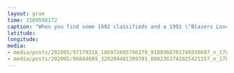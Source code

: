 ```yaml
---
layout: gram
time: 1589598172
caption: "When you find some 1992 classifieds and a 1991 \"Blazers Lose\" from The Oregonian in one of the walls of your house. 🤓\n\n#pdxbeehive"
latitude: 
longitude: 
media:
- media/posts/202005/97179318_186972605796279_9189366701746936697_n_17855042038976333.jpg
- media/posts/202005/96844699_329204481399791_8002363742825421157_n_17896926859494819.jpg
---
```

